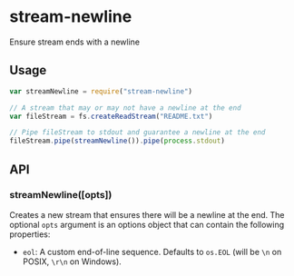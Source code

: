 # stream-newline

Ensure stream ends with a newline

## Usage

```javascript
var streamNewline = require("stream-newline")

// A stream that may or may not have a newline at the end
var fileStream = fs.createReadStream("README.txt")

// Pipe fileStream to stdout and guarantee a newline at the end
fileStream.pipe(streamNewline()).pipe(process.stdout)
```

## API

### streamNewline([opts])

Creates a new stream that ensures there will be a newline at the end. The optional `opts` argument is an options object that can contain the following properties:

  * `eol`: A custom end-of-line sequence. Defaults to `os.EOL` (will be `\n` on POSIX, `\r\n` on Windows).
